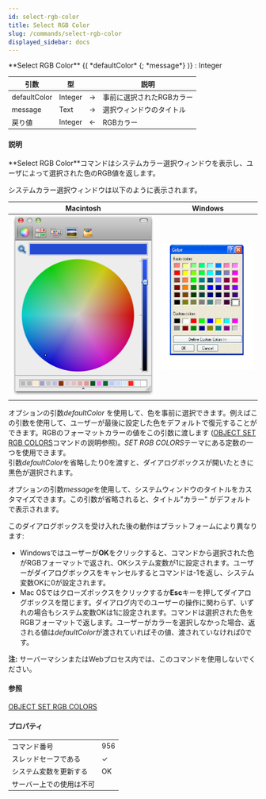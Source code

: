 ```yaml
---
id: select-rgb-color
title: Select RGB Color
slug: /commands/select-rgb-color
displayed_sidebar: docs
---
```


<!--REF #_command_.Select RGB Color.Syntax-->**Select RGB Color** {( *defaultColor* {; *message*} )} : Integer<!-- END REF-->
<!--REF #_command_.Select RGB Color.Params-->
| 引数 | 型 |  | 説明 |
| --- | --- | --- | --- |
| defaultColor | Integer | &#8594;  | 事前に選択されたRGBカラー |
| message | Text | &#8594;  | 選択ウィンドウのタイトル |
| 戻り値 | Integer | &#8592; | RGBカラー |

<!-- END REF-->

#### 説明 

<!--REF #_command_.Select RGB Color.Summary-->**Select RGB Color**コマンドはシステムカラー選択ウィンドウを表示し、ユーザによって選択された色のRGB値を返します。<!-- END REF-->

システムカラー選択ウィンドウは以下のように表示されます。

| **Macintosh**                                | **Windows**                                 |
| -------------------------------------------- | ------------------------------------------- |
| ![](../assets/en/commands/pict942577.fr.png) | ![](../assets/en/commands/pict43385.en.png) |

オプションの引数*defaultColor* を使用して、色を事前に選択できます。例えばこの引数を使用して、ユーザーが最後に設定した色をデフォルトで復元することができます。RGBのフォーマットカラーの値をこの引数に渡します ([OBJECT SET RGB COLORS](object-set-rgb-colors.md)コマンドの説明参照)。*SET RGB COLORS*テーマにある定数の一つを使用できます。  
引数*defaultColor*を省略したり0を渡すと、ダイアログボックスが開いたときに黒色が選択されます。

オプションの引数*message*を使用して、システムウィンドウのタイトルをカスタマイズできます。この引数が省略されると、タイトル"カラー" がデフォルトで表示されます。

このダイアログボックスを受け入れた後の動作はプラットフォームにより異なります:

* Windowsではユーザーが**OK**をクリックすると、コマンドから選択された色がRGBフォーマットで返され、OKシステム変数が1に設定されます。ユーザーがダイアログボックスをキャンセルするとコマンドは-1を返し、システム変数OKに0が設定されます。
* Mac OSではクローズボックスをクリックするか**Esc**キーを押してダイアログボックスを閉じます。ダイアログ内でのユーザーの操作に関わらず、いずれの場合もシステム変数OKは1に設定されます。コマンドは選択された色をRGBフォーマットで返します。ユーザーがカラーを選択しなかった場合、返される値は*defaultColor*が渡されていればその値、渡されていなければ0です。

**注:** サーバーマシンまたはWebプロセス内では、このコマンドを使用しないでください。

#### 参照 

[OBJECT SET RGB COLORS](object-set-rgb-colors.md)  

#### プロパティ
|  |  |
| --- | --- |
| コマンド番号 | 956 |
| スレッドセーフである | &check; |
| システム変数を更新する | OK |
| サーバー上での使用は不可 ||


